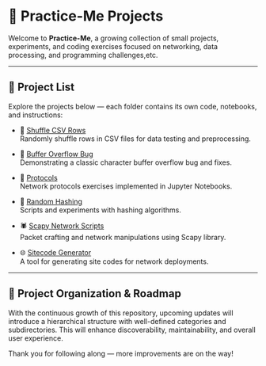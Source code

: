 # 🚀 Practice-Me Projects

Welcome to **Practice-Me**, a growing collection of small projects, experiments, and coding exercises focused on networking, data processing, and programming challenges,etc.

---

## 📂 Project List

Explore the projects below — each folder contains its own code, notebooks, and instructions:

- 🔀 [Shuffle CSV Rows](https://github.com/mehdisahraeei/practice-me/tree/master/practices_me/Shuffle%20.csv%20rows%20randomly)  
  Randomly shuffle rows in CSV files for data testing and preprocessing.

- 🐛 [Buffer Overflow Bug](https://github.com/mehdisahraeei/practice-me/tree/master/practices_me/bug_char_bufferoverflow)  
  Demonstrating a classic character buffer overflow bug and fixes.

- 📡 [Protocols](https://github.com/mehdisahraeei/practice-me/tree/master/practices_me/protocols%20in%20ipynb)  
  Network protocols exercises implemented in Jupyter Notebooks.

- 🔐 [Random Hashing](https://github.com/mehdisahraeei/practice-me/tree/master/practices_me/random%20hashing)  
  Scripts and experiments with hashing algorithms.

- 🕷️ [Scapy Network Scripts](https://github.com/mehdisahraeei/practice-me/tree/master/practices_me/scapy)  
  Packet crafting and network manipulations using Scapy library.

- 🌐 [Sitecode Generator](https://github.com/mehdisahraeei/practice-me/tree/master/practices_me/sitecode%20generator)  
  A tool for generating site codes for network deployments.


---

## 📂 Project Organization & Roadmap

With the continuous growth of this repository, upcoming updates will introduce a hierarchical structure with well-defined categories and subdirectories. This will enhance discoverability, maintainability, and overall user experience.

Thank you for following along — more improvements are on the way!

